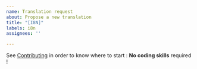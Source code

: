 ```yaml
---
name: Translation request
about: Propose a new translation
title: "[I8N]"
labels: i8n
assignees: ''

---
```


See [Contributing](CONTRIBUTING.md) in order to know where to start : **No coding skills** required !

